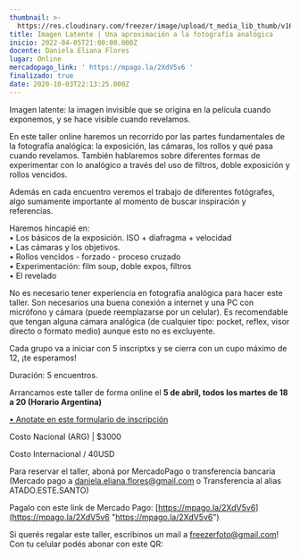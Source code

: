 ```yaml
---
thumbnail: >-
  https://res.cloudinary.com/freezer/image/upload/t_media_lib_thumb/v1647490134/2022/dani_jpg_q6jxhf.jpg
title: Imagen Latente | Una aproximación a la fotografía analógica
inicio: 2022-04-05T21:00:00.000Z
docente: Daniela Eliana Flores
lugar: Online
mercadopago_link: ' https://mpago.la/2XdV5v6 '
finalizado: true
date: 2020-10-03T22:13:25.000Z
---
```


Imagen latente: la imagen invisible que se origina en la película cuando exponemos, y se hace visible cuando revelamos.

En este taller online haremos un recorrido por las partes fundamentales de la fotografía analógica: la exposición, las cámaras, los rollos y qué pasa cuando revelamos. También hablaremos sobre diferentes formas de experimentar con lo analógico a través del uso de filtros, doble exposición y rollos vencidos.

Además en cada encuentro veremos el trabajo de diferentes fotógrafes, algo sumamente importante al momento de buscar inspiración y referencias.

Haremos hincapié en:\
• Los básicos de la exposición. ISO + diafragma + velocidad\
• Las cámaras y los objetivos.\
• Rollos vencidos - forzado - proceso cruzado\
• Experimentación: film soup, doble expos, filtros\
• El revelado

No es necesario tener experiencia en fotografía analógica para hacer este taller. Son necesarios una buena conexión a internet y una PC con micrófono y cámara (puede reemplazarse por un celular). Es recomendable que tengan alguna cámara analógica (de cualquier tipo: pocket, reflex, visor directo o formato medio) aunque esto no es excluyente.

Cada grupo va a iniciar con 5 inscriptxs y se cierra con un cupo máximo de 12, ¡te esperamos!

Duración: 5 encuentros.

Arrancamos este taller de forma online el **5 de abril, todos los martes de 18 a 20 (Horario Argentina)**

[• Anotate en este formulario de inscripción](https://docs.google.com/forms/d/1KSwgfJU8axruCbny8jzLAaLIRWBo72lpyDuzrc46p5o/edit)

Costo Nacional (ARG) | $3000

Costo Internacional / 40USD

Para reservar el taller, aboná por MercadoPago o transferencia bancaria (Mercado pago a [daniela.eliana.flores@gmail.com](mailto:daniela.eliana.flores@gmail.com) o Transferencia al alias ATADO.ESTE.SANTO)

Pagalo con este link de Mercado Pago: [https://mpago.la/2XdV5v6](https://mpago.la/2XdV5v6 "https://mpago.la/2XdV5v6")

Si querés regalar este taller, escribinos un mail a [freezerfoto@gmail.com](mailto:freezerfoto@gmail.com)! Con tu celular podés abonar con este QR:
